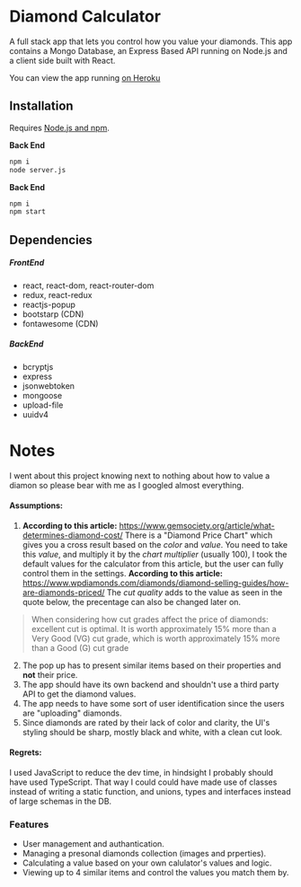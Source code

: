 # Diamond Calculator

A full stack app that lets you control how you value your diamonds.
This app contains a Mongo Database, an Express Based API running on Node.js and a client side built with React.

You can view the app running [on Heroku](https://diamoncalculator.herokuapp.com/)

## Installation
Requires [Node.js and npm](https://nodejs.org/).

**Back End**
```sh
npm i
node server.js
```
**Back End**
```sh
npm i
npm start
```

## Dependencies
##### FrontEnd
- react, react-dom, react-router-dom
- redux, react-redux
- reactjs-popup
- bootstarp (CDN)
- fontawesome (CDN)

##### BackEnd
- bcryptjs
- express
- jsonwebtoken
- mongoose
- upload-file
- uuidv4

# Notes
I went about this project knowing next to nothing about how to value a diamon so please bear with me as I googled almost everything.
#### Assumptions:
1. **According to this article:**
https://www.gemsociety.org/article/what-determines-diamond-cost/
There is a "Diamond Price Chart" which gives you a cross result based on the _color_ and _value_.
You need to take this _value_, and multiply it by the _chart multiplier_ (usually 100), I  took the default values for the calculator from this article, but the user can fully control them in the settings.
**According to this article:**
https://www.wpdiamonds.com/diamonds/diamond-selling-guides/how-are-diamonds-priced/
The _cut quality_ adds to the value as seen in the quote below, the precentage can also be changed later on. 
> When considering how cut grades affect the price of diamonds: excellent cut is optimal. It is worth approximately 15% more than a Very Good (VG) cut grade, which is worth approximately 15% more than a Good (G) cut grade

2. The pop up has to present similar items based on their properties and **not** their price.
3. The app should have its own backend and shouldn't use a third party API to get the diamond values.
4. The app needs to have some sort of user identification since the users are "uploading"  diamonds.
5. Since diamonds are rated by their lack of color and clarity, the UI's styling should be sharp, mostly black and white, with a clean cut look.

#### Regrets:
I used JavaScript to reduce the dev time, in hindsight I probably should have used TypeScript. That way I could could have made use of classes instead of writing a static function, and unions, types and interfaces instead of large schemas in the DB. 

### Features
- User management and authantication.
- Managing a presonal diamonds collection (images and prperties).
- Calculating a value based on your own calulator's values and logic.
- Viewing up to 4 similar items and control the values you match them by.

